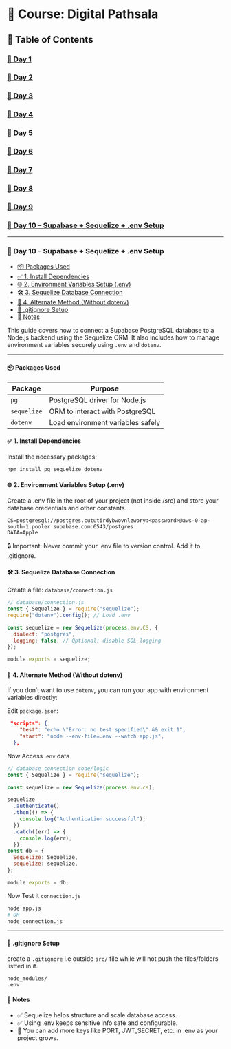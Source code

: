 # 📘 Course: Digital Pathsala

## 🔗 Table of Contents

### [📅 Day 1]()

### [📅 Day 2]()

### [📅 Day 3]()

### [📅 Day 4]()

### [📅 Day 5]()

### [📅 Day 6]()

### [📅 Day 7]()

### [📅 Day 8]()

### [📅 Day 9]()

### [ 📅 Day 10 – Supabase + Sequelize + .env Setup](#-day-10--supabase--sequelize--env-setup)

---

### 📅 Day 10 – Supabase + Sequelize + .env Setup

- [📦 Packages Used](####-📦-Packages-Used)
- [✅ 1. Install Dependencies](####️-1-install-dependencies)
- [🌐 2. Environment Variables Setup (.env)](####-2-environment-variables-setup-env)
- [🛠️ 3. Sequelize Database Connection](####️-3-sequelize-database-connection)
- [🔁 4. Alternate Method (Without dotenv)](####-4-alternate-method-without-dotenv)
- [🧾 .gitignore Setup](####-gitignore-setup)
- [📌 Notes](####-notes)

This guide covers how to connect a Supabase PostgreSQL database to a Node.js backend using the Sequelize ORM. It also includes how to manage environment variables securely using `.env` and `dotenv`.

---

#### 📦 Packages Used

| Package     | Purpose                           |
| ----------- | --------------------------------- |
| `pg`        | PostgreSQL driver for Node.js     |
| `sequelize` | ORM to interact with PostgreSQL   |
| `dotenv`    | Load environment variables safely |

#### ✅ 1. Install Dependencies

Install the necessary packages:

```bash
npm install pg sequelize dotenv
```

#### 🌐 2. Environment Variables Setup (.env)

Create a .env file in the root of your project (not inside /src) and store your database credentials and other constants.
.

```.env
CS=postgresql://postgres.cututirdybwovnlzwory:<password>@aws-0-ap-south-1.pooler.supabase.com:6543/postgres
DATA=Apple
```

🔒 Important: Never commit your .env file to version control. Add it to .gitignore.

#### 🛠️ 3. Sequelize Database Connection

Create a file: `database/connection.js`

```js
// database/connection.js
const { Sequelize } = require("sequelize");
require("dotenv").config(); // Load .env

const sequelize = new Sequelize(process.env.CS, {
  dialect: "postgres",
  logging: false, // Optional: disable SQL logging
});

module.exports = sequelize;
```

#### 🔁 4. Alternate Method (Without dotenv)

If you don’t want to use `dotenv`, you can run your app with environment variables directly:

Edit `package.json`:

```json
 "scripts": {
    "test": "echo \"Error: no test specified\" && exit 1",
    "start": "node --env-file=.env --watch app.js",
  },
```

Now Access .`env` data

```js
// database connection code/logic
const { Sequelize } = require("sequelize");

const sequelize = new Sequelize(process.env.cs);

sequelize
  .authenticate()
  .then(() => {
    console.log("Authentication successful");
  })
  .catch((err) => {
    console.log(err);
  });
const db = {
  Sequelize: Sequelize,
  sequelize: sequelize,
};

module.exports = db;
```

Now Test it `connection.js`

```bash
node app.js
# OR
node connection.js
```

---

#### 🧾 .gitignore Setup

create a `.gitignore` i.e outside `src/` file while will not push the files/folders listted in it.

```.gitignore
node_modules/
.env
```

#### 📌 Notes

- ✅ Sequelize helps structure and scale database access.
- ✅ Using .env keeps sensitive info safe and configurable.
- 🔁 You can add more keys like PORT, JWT_SECRET, etc. in .env as your project grows.
